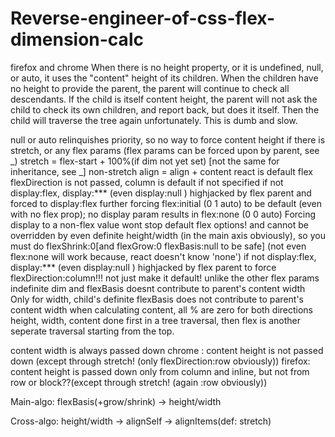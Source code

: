 # Reverse-engineer-of-css-flex-dimension-calc
firefox and chrome
When there is no height property, or it is undefined, null, or auto, it uses the "content" height of its children.
When the children have no height to provide the parent, the parent will continue to check all descendants. 
If the child is itself content height, the parent will not ask the child to check its own children, and report back, but does it itself. Then the child will traverse the tree again unfortunately. This is dumb and slow.

null or auto relinquishes priority, so no way to force content height if there is stretch, or any flex params (flex params can be forced upon by parent, see _)
stretch = flex-start + 100%(if dim not yet set) [not the same for inheritance, see _]
non-stretch align = align + content
react is default flex
flexDirection is not passed, column is default if not specified
if not display:flex, display:*** (even display:null ) highjacked by flex parent and forced to display:flex further forcing flex:initial (0 1 auto) to be default (even with no flex prop); no display param results in flex:none (0 0 auto)
Forcing display to a non-flex value wont stop default flex options! and cannot be overridden by even definite height/width (in the main axis obviously), so you must do flexShrink:0[and flexGrow:0 flexBasis:null to be safe] (not even flex:none will work because, react doesn't know 'none')
if not display:flex, display:*** (even display:null ) highjacked by flex parent to force flexDirection:column!!! not just make it default! unlike the other flex params
indefinite dim and flexBasis doesnt contribute to parent's content width
Only for width, child's definite flexBasis does not contribute to parent's content width
when calculating content, all % are zero for both directions
height, width, content done first in a tree traversal, then flex is another seperate traversal starting from the top.

content width is always passed down
chrome : content height is not passed down (except through stretch! (only flexDirection:row obviously))
firefox: content height is passed down only from column and inline, but not from row or block??(except through stretch! (again :row obviously))

Main-algo:
flexBasis(+grow/shrink) -> height/width

Cross-algo:
height/width -> alignSelf -> alignItems(def: stretch)
